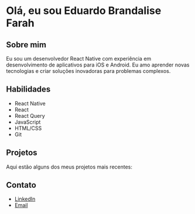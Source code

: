 # Olá, eu sou Eduardo Brandalise Farah

## Sobre mim

Eu sou um desenvolvedor React Native com experiência em desenvolvimento de aplicativos para iOS e Android. Eu amo aprender novas tecnologias e criar soluções inovadoras para problemas complexos.

## Habilidades

- React Native
- React
- React Query
- JavaScript
- HTML/CSS
- Git

## Projetos
Aqui estão alguns dos meus projetos mais recentes:

## Contato

- [LinkedIn](https://www.linkedin.com/in/eduardo-farah-96a4a720b/)
- [Email](eduardobfarah@gmail.com)
